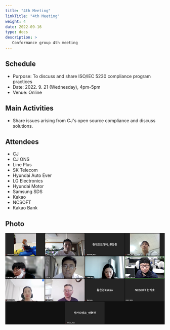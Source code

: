 ```yaml
---
title: "4th Meeting"
linkTitle: "4th Meeting"
weight: 4
date: 2022-09-16
type: docs
description: >
   Conformance group 4th meeting
---
```


## Schedule

* Purpose: To discuss and share ISO/IEC 5230 compliance program practices
* Date: 2022. 9. 21 (Wednesday), 4pm-5pm
* Venue: Online

## Main Activities
* Share issues arising from CJ's open source compliance and discuss solutions.

## Attendees
* CJ
* CJ ONS
* Line Plus
* SK Telecom
* Hyundai Auto Ever
* LG Electronics
* Hyundai Motor
* Samsung SDS
* Kakao
* NCSOFT
* Kakao Bank

## Photo
![](./conformance_4th.png)